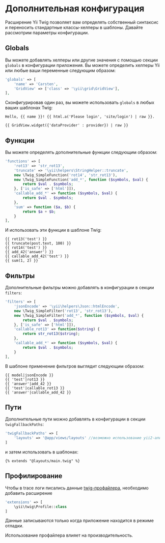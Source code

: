 Дополнительная конфигурация
===========================

Расширение Yii Twig позволяет вам определять собственный синтаксис и переносить стандартные классы-хелперы в шаблоны. 
Давайте рассмотрим параметры конфигурации.

## Globals

Вы можете добавлять хелперы или другие значения с помощью секции `globals` в конфигурации приложения. Вы можете
определить хелперы Yii или любые ваши переменные следующим образом:

```php
'globals' => [
    'name' => 'Carsten',
    'GridView' => ['class' => '\yii\grid\GridView'],
],
```

Сконфигурировав один раз, вы можете использовать `globals` в любых ваших шаблонах Twig:

```twig
Hello, {{ name }}! {{ html.a('Please login', 'site/login') | raw }}.

{{ GridView.widget({'dataProvider' : provider}) | raw }}
```

## Функции

Вы можете определять дополнительные функции следующим образом:

```php
'functions' => [
    'rot13' => 'str_rot13',
    'truncate' => '\yii\helpers\StringHelper::truncate',
    new \Twig_SimpleFunction('rot14', 'str_rot13'),
    new \Twig_SimpleFunction('add_*', function ($symbols, $val) {
        return $val . $symbols;
    }, ['is_safe' => ['html']]),
    'callable_add_*' => function ($symbols, $val) {
        return $val . $symbols;
    },
    'sum' => function ($a, $b) {
        return $a + $b;
    }
],
```

И использовать эти функции в шаблоне Twig:

```twig
{{ rot13('test') }}
{{ truncate(post.text, 100) }}
{{ rot14('test') }}
{{ add_42('answer') }}
{{ callable_add_42('test') }}
{{ sum(1, 2) }}
```

## Фильтры

Дополнительные фильтры можно добавлять в конфигурации в секции `filters`:

```php
'filters' => [
    'jsonEncode' => '\yii\helpers\Json::htmlEncode',
    new \Twig_SimpleFilter('rot13', 'str_rot13'),
    new \Twig_SimpleFilter('add_*', function ($symbols, $val) {
        return $val . $symbols;
    }, ['is_safe' => ['html']]),
    'callable_rot13' => function($string) {
        return str_rot13($string);
    },
    'callable_add_*' => function ($symbols, $val) {
        return $val . $symbols;
    }
],
```

В шаблоне применение фильтров выглядит следующим образом:

```twig
{{ model|jsonEncode }}
{{ 'test'|rot13 }}
{{ 'answer'|add_42 }}
{{ 'test'|callable_rot13 }}
{{ 'answer'|callable_add_42 }}
```

## Пути

Дополнительные пути можно добавлять в конфигурации в секции `twigFallbackPaths`:

```php
'twigFallbackPaths' => [
    'layouts' => '@app/views/layouts' //возможно использование yii2-алиасов
]
```

и затем использовать в шаблонах:

```twig
{% extends "@layouts/main.twig" %}
```

## Профилирование

Чтобы в trace логи писались данные [twig-профайлера](https://twig.symfony.com/doc/2.x/api.html#profiler-extension), необходимо добавить расширение

```php
'extensions' => [
    \yii\twig\Profile::class
]
```

Данные записываются только когда приложение находится в режиме отладки. 

Использование профайлера влияет на производительность.
